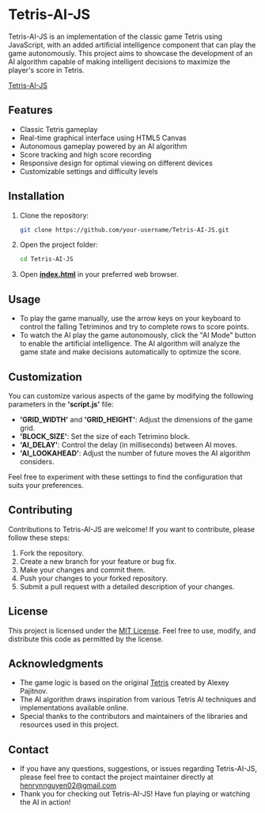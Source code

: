 # Tetris-AI-JS

Tetris-AI-JS is an implementation of the classic game Tetris using JavaScript, with an added artificial intelligence component that can play the game autonomously. This project aims to showcase the development of an AI algorithm capable of making intelligent decisions to maximize the player's score in Tetris.

[Tetris-AI-JS](https://your-image-url.com)

## Features

- Classic Tetris gameplay
- Real-time graphical interface using HTML5 Canvas
- Autonomous gameplay powered by an AI algorithm
- Score tracking and high score recording
- Responsive design for optimal viewing on different devices
- Customizable settings and difficulty levels

## Installation

1. Clone the repository:

   ```bash
   git clone https://github.com/your-username/Tetris-AI-JS.git

2. Open the project folder:

   ```bash
   cd Tetris-AI-JS

3. Open [__index.html__](https://github.com/Henry-n-Nguyen/Tetris-AI-JS/edit/main/index.html) in your preferred web browser.

## Usage

- To play the game manually, use the arrow keys on your keyboard to control the falling Tetriminos and try to complete rows to score points.
- To watch the AI play the game autonomously, click the "AI Mode" button to enable the artificial intelligence. The AI algorithm will analyze the game state and make decisions automatically to optimize the score.

## Customization

You can customize various aspects of the game by modifying the following parameters in the __'script.js'__ file:

- __'GRID_WIDTH'__ and __'GRID_HEIGHT'__: Adjust the dimensions of the game grid.
- __'BLOCK_SIZE'__: Set the size of each Tetrimino block.
- __'AI_DELAY'__: Control the delay (in milliseconds) between AI moves.
- __'AI_LOOKAHEAD'__: Adjust the number of future moves the AI algorithm considers.

Feel free to experiment with these settings to find the configuration that suits your preferences.

## Contributing

Contributions to Tetris-AI-JS are welcome! If you want to contribute, please follow these steps:

1. Fork the repository.
2. Create a new branch for your feature or bug fix.
3. Make your changes and commit them.
4. Push your changes to your forked repository.
5. Submit a pull request with a detailed description of your changes.

## License

This project is licensed under the [MIT License](https://github.com/git/git-scm.com/blob/main/MIT-LICENSE.txt). Feel free to use, modify, and distribute this code as permitted by the license.

## Acknowledgments

- The game logic is based on the original [Tetris](https://tetris.com/bios) created by Alexey Pajitnov.
- The AI algorithm draws inspiration from various Tetris AI techniques and implementations available online.
- Special thanks to the contributors and maintainers of the libraries and resources used in this project.

## Contact

- If you have any questions, suggestions, or issues regarding Tetris-AI-JS, please feel free to contact the project maintainer directly at <u>henrynnguyen02@gmail.com</u>
- Thank you for checking out Tetris-AI-JS! Have fun playing or watching the AI in action!
